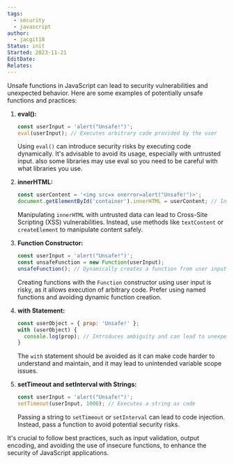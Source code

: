 ```yaml
---
tags:
  - security
  - javascript
author:
  - jacgit18
Status: init
Started: 2023-11-21
EditDate: 
Relates:
---
```

Unsafe functions in JavaScript can lead to security vulnerabilities and unexpected behavior. Here are some examples of potentially unsafe functions and practices:

1. **eval():**
   ```javascript
   const userInput = 'alert("Unsafe!")';
   eval(userInput); // Executes arbitrary code provided by the user
   ```

   Using `eval()` can introduce security risks by executing code dynamically. It's advisable to avoid its usage, especially with untrusted input. also some libraries may use eval so you need to be careful with what libraries you use. 

2. **innerHTML:**
   ```javascript
   const userContent = '<img src=x onerror=alert("Unsafe!")>';
   document.getElementById('container').innerHTML = userContent; // Injects unescaped HTML
   ```

   Manipulating `innerHTML` with untrusted data can lead to Cross-Site Scripting (XSS) vulnerabilities. Instead, use methods like `textContent` or `createElement` to manipulate content safely.

3. **Function Constructor:**
   ```javascript
   const userInput = 'alert("Unsafe!")';
   const unsafeFunction = new Function(userInput);
   unsafeFunction(); // Dynamically creates a function from user input
   ```

   Creating functions with the `Function` constructor using user input is risky, as it allows execution of arbitrary code. Prefer using named functions and avoiding dynamic function creation.

4. **with Statement:**
   ```javascript
   const userObject = { prop: 'Unsafe!' };
   with (userObject) {
     console.log(prop); // Introduces ambiguity and can lead to unexpected behavior
   }
   ```

   The `with` statement should be avoided as it can make code harder to understand and maintain, and it may lead to unintended variable scope issues.

5. **setTimeout and setInterval with Strings:**
   ```javascript
   const userInput = 'alert("Unsafe!")';
   setTimeout(userInput, 1000); // Executes a string as code
   ```

   Passing a string to `setTimeout` or `setInterval` can lead to code injection. Instead, pass a function to avoid potential security risks.

It's crucial to follow best practices, such as input validation, output encoding, and avoiding the use of insecure functions, to enhance the security of JavaScript applications.